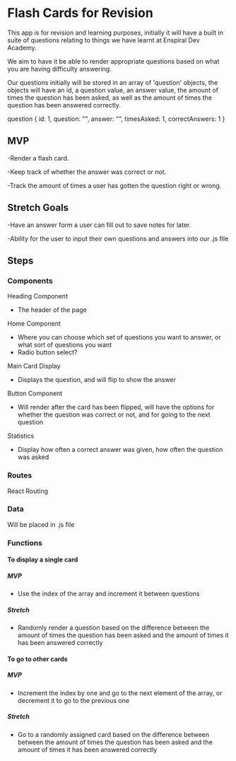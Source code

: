 # Flash Cards for Revision

This app is for revision and learning purposes, initially it will have a built in suite of questions relating to things we have learnt at Enspiral Dev Academy. 

We aim to have it be able to render appropriate questions based on what you are having difficulty answering.

Our questions initially will be stored in an array of 'question' objects, the objects will have an id, a question value, an answer value, the amount of times the question has been asked, as well as the amount of times the question has been answered correctly.

question {
  id: 1,
  question: "",
  answer: "",
  timesAsked: 1,
  correctAnswers: 1
}



## MVP 
-Render a flash card.

-Keep track of whether the answer was correct or not.

-Track the amount of times a user has gotten the question right or wrong.

## Stretch Goals

-Have an answer form a user can fill out to save notes for later.

-Ability for the user to input their own questions and answers into our .js file


## Steps

### Components

Heading Component
- The header of the page

Home Component
- Where you can choose which set of questions you want to answer, or what sort of questions you want
- Radio button select? 

Main Card Display
- Displays the question, and will flip to show the answer

Button Component
- Will render after the card has been flipped, will have the options for whether the question was correct or not, and for going to the next question

Statistics
- Display how often a correct answer was given, how often the question was asked

### Routes

React Routing

### Data

Will be placed in .js file

### Functions

#### To display a single card
##### MVP 
- Use the index of the array and increment it between questions

##### Stretch 
- Randomly render a question based on the difference between the amount of times the question has been asked and the amount of times it has been answered correctly

#### To go to other cards
##### MVP 
- Increment the index by one and go to the next element of the array, or decrement it to go to the previous one
##### Stretch
- Go to a randomly assigned card based on the difference between between the amount of times the question has been asked and the amount of times it has been answered correctly 

